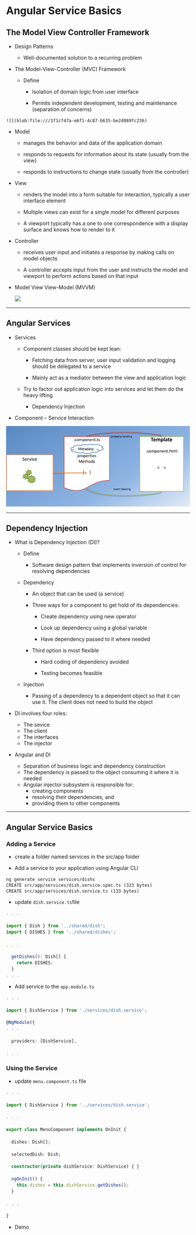 # Angular Service Basics

## The Model View Controller Framework

* Design Patterns

  * Well-documented solution to a recurring problem

* The Model-View-Controller \(MVC\) Framework

  * Define

    * Isolation of domain logic from user interface

    * Permits independent development, testing and maintenance \(separation of concerns\)

```
![](blob:file:///1f1cf47a-e6f1-4c87-b635-be2d089fc236)
```

* Model

  * manages the behavior and data of the application domain

  * responds to requests for information about its state \(usually from the view\)

  * responds to instructions to change state \(usually from the controller\)

* View

  * renders the model into a form suitable for interaction, typically a user interface element

  * Multiple views can exist for a single model for different purposes

  * A viewport typically has a one to one correspondence with a display surface and knows how to render to it

* Controller

  * receives user input and initiates a response by making calls on model objects

  * A controller accepts input from the user and instructs the model and viewport to perform actions based on that input

* Model View View-Model \(MVVM\)

  ![](blob:file:///bca90ba5-bd5a-465f-92ae-47dcab653a12)

---

## Angular Services

* Services

  * Component classes should be kept lean:

    * Fetching data from server, user input validation and logging should be delegated to a service

    * Mainly act as a mediator between the view and application logic

  * Try to factor out application logic into services and let them do the heavy lifting

    * Dependency Injection

* Component – Service Interaction

![](/assets/L2W2_2Service.png)

---

## Dependency Injection

* What is Dependency Injection \(DI\)?

  * Define

    * Software design pattern that implements inversion of control for resolving dependencies 

  * Dependency

    * An object that can be used \(a service\)

    * Three ways for a component to get hold of its dependencies:

      * Create dependency using new operator

      * Look up dependency using a global variable

      * Have dependency passed to it where needed

    * Third option is most flexible

      * Hard coding of dependency avoided

      * Testing becomes feasible

  * Injection

    * Passing of a dependency to a dependent object so that it can use it. The client does not need to build the object

* DI involves four roles:

  * The sevice
  * The client
  * The interfaces
  * The injector

* Angular and DI

  * Separation of business logic and dependency construction
  * The dependency is passed to the object consuming it where it is needed
  * Angular injector subsystem is responsible for:
    * creating components
    * resolving their dependencies, and
    * providing them to other components

---

## Angular Service Basics

### Adding a Service

* create a folder named services in the src/app folder

* Add a service to your application using Angular CLI

```
ng generate service services/dishs 
CREATE src/app/services/dish.service.spec.ts (323 bytes)
CREATE src/app/services/dish.service.ts (133 bytes)
```

* update `dish.service.ts`file

```ts
. . .

import { Dish } from '../shared/dish';
import { DISHES } from '../shared/dishes';

. . .

  getDishes(): Dish[] {
    return DISHES;
  }
. . .
```

* Add service to the `app.module.ts`

```ts
. . .

import { DishService } from './services/dish.service';

@NgModule({
. . .

  providers: [DishService],

. . .
```

### Using the Service

* update `menu.component.ts` file

```ts
. . .

import { DishService } from '../services/dish.service';

. . .

export class MenuComponent implements OnInit {

  dishes: Dish[];

  selectedDish: Dish;

  constructor(private dishService: DishService) { }

  ngOnInit() {
    this.dishes = this.dishService.getDishes();
  }

. . .

}
```

* Demo



